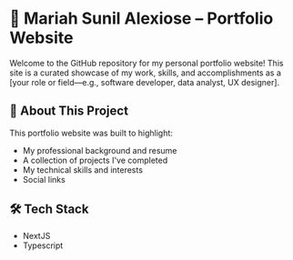 # 🌟 Mariah Sunil Alexiose – Portfolio Website

Welcome to the GitHub repository for my personal portfolio website! This site is a curated showcase of my work, skills, and accomplishments as a [your role or field—e.g., software developer, data analyst, UX designer].

## 📄 About This Project
This portfolio website was built to highlight:
- My professional background and resume
- A collection of projects I've completed
- My technical skills and interests
- Social links

## 🛠️ Tech Stack
- NextJS
- Typescript